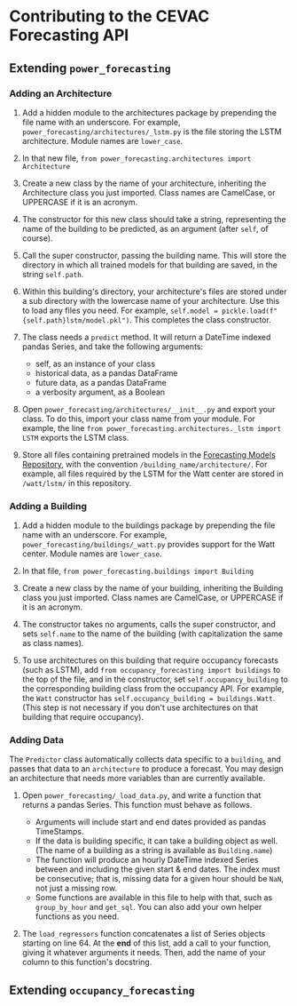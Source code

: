 # Contributing to the CEVAC Forecasting API
## Extending `power_forecasting`
### Adding an Architecture
1. Add a hidden module to the architectures package by prepending the file name
with an underscore. For example, `power_forecasting/architectures/_lstm.py` is
the file storing the LSTM architecture. Module names are `lower_case`.

2. In that new file, `from power_forecasting.architectures import Architecture`

3. Create a new class by the name of your architecture, inheriting the
Architecture class you just imported. Class names are CamelCase, or UPPERCASE
if it is an acronym.

4. The constructor for this new class should take a string, representing the
name of the building to be predicted, as an argument (after `self`, of course).

5. Call the super constructor, passing the building name. This will store the
directory in which all trained models for that building are saved, in the
string `self.path`.

6. Within this building's directory, your architecture's files are stored under
a sub directory with the lowercase name of your architecture. Use this to load
any files you need. For example,
`self.model = pickle.load(f"{self.path}lstm/model.pkl")`.
This completes the class constructor.

7. The class needs a `predict` method. It will return a DateTime indexed pandas
Series, and take the following arguments:
    - self, as an instance of your class
    - historical data, as a pandas DataFrame
    - future data, as a pandas DataFrame
    - a verbosity argument, as a Boolean

8. Open `power_forecasting/architectures/__init__.py` and export your class. To
do this, import your class name from your module. For example, the line
`from power_forecasting.architectures._lstm import LSTM` exports the LSTM
class.

9. Store all files containing pretrained models in the
[Forecasting Models Repository](
https://gitlab.clemson.edu/cevac/research/cevac-forecasting-models), with the
convention `/building_name/architecture/`. For example, all files required by
the LSTM for the Watt center are stored in `/watt/lstm/` in this repository.

### Adding a Building
1. Add a hidden module to the buildings package by prepending the file name
with an underscore. For example, `power_forecasting/buildings/_watt.py`
provides support for the Watt center. Module names are `lower_case`.

2. In that file, `from power_forecasting.buildings import Building`

3. Create a new class by the name of your building, inheriting the Building
class you just imported. Class names are CamelCase, or UPPERCASE if it is an
acronym.

4. The constructor takes no arguments, calls the super constructor, and sets
`self.name` to the name of the building (with capitalization the same as class
names).

5. To use architectures on this building that require occupancy forecasts (such
as LSTM), add `from occupancy_forecasting import buildings` to the top of the
file, and in the constructor, set `self.occupancy_building` to the
corresponding building class from the occupancy API. For example, the `Watt`
constructor has `self.occupancy_building = buildings.Watt`. (This step is not
necessary if you don't use architectures on that building that require
occupancy).

### Adding Data
The `Predictor` class automatically collects data specific to a `building`, and
passes that data to an `architecture` to produce a forecast. You may design an
architecture that needs more variables than are currently available.

1. Open `power_forecasting/_load_data.py`, and write a function that returns a
pandas Series. This function must behave as follows.
    - Arguments will include start and end dates provided as pandas TimeStamps.
    - If the data is building specific, it can take a building object as well.
    (The name of a building as a string is available as `Building.name`)
    - The function will produce an hourly DateTime indexed Series between and
    including the given start & end dates. The index must be consecutive; that
    is, missing data for a given hour should be `NaN`, not just a missing row.
    - Some functions are available in this file to help with that, such as
    `group_by_hour` and `get_sql`. You can also add your own helper functions
    as you need.

2. The `load_regressors` function concatenates a list of Series objects
starting on line 64. At the **end** of this list, add a call to your function,
giving it whatever arguments it needs. Then, add the name of your column to
this function's docstring.

## Extending `occupancy_forecasting`
